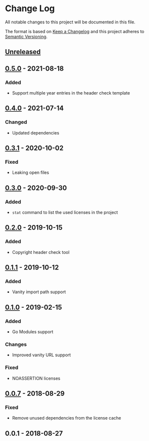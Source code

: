 # Change Log


All notable changes to this project will be documented in this file.

The format is based on [Keep a Changelog](http://keepachangelog.com/en/1.0.0/)
and this project adheres to [Semantic Versioning](http://semver.org/spec/v2.0.0.html).


## [Unreleased]


## [0.5.0] - 2021-08-18

### Added

- Support multiple year entries in the header check template


## [0.4.0] - 2021-07-14

### Changed

- Updated dependencies


## [0.3.1] - 2020-10-02

### Fixed

- Leaking open files


## [0.3.0] - 2020-09-30

### Added

- `stat` command to list the used licenses in the project


## [0.2.0] - 2019-10-15

### Added

- Copyright header check tool


## [0.1.1] - 2019-10-12

### Added

- Vanity import path support


## [0.1.0] - 2019-02-15

### Added

- Go Modules support

### Changes

- Improved vanity URL support

### Fixed

- NOASSERTION licenses


## [0.0.7] - 2018-08-29

### Fixed

- Remove unused dependencies from the license cache


## 0.0.1 - 2018-08-27

[Unreleased]: https://github.com/goph/licensei/compare/v0.5.0...HEAD
[0.5.0]: https://github.com/goph/licensei/compare/v0.4.0...v0.5.0
[0.4.0]: https://github.com/goph/licensei/compare/v0.3.1...v0.4.0
[0.3.1]: https://github.com/goph/licensei/compare/v0.3.0...v0.3.1
[0.3.0]: https://github.com/goph/licensei/compare/v0.2.0...v0.3.0
[0.2.0]: https://github.com/goph/licensei/compare/v0.1.1...v0.2.0
[0.1.1]: https://github.com/goph/licensei/compare/v0.1.0...v0.1.1
[0.1.0]: https://github.com/goph/licensei/compare/v0.0.7...v0.1.0
[0.0.7]: https://github.com/goph/licensei/compare/v0.0.6...v0.0.7
